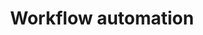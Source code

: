 ---
title: Workflow automation
description: >
  Lorem ipsum dolor ...
img: 'article-images/baby-outtie.jpg'
tags: 
  - healthcare
type: capability
head:
  meta:
    - name: 'type'
      content: 'capability'
---